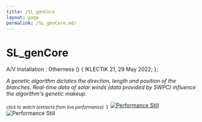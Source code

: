 ```yaml
---
title: /SL_genCore
layout: page
permalink: /SL_genCore.md/
---
```


# SL_genCore

A/V Installation : Otherness () {
  IKLECTIK 21, 29 May 2022;
};


*A genetic algorithm dictates the direction, length and position of the branches. Real-time data of solar winds (data provided by SWPC) influence the algorithm's genetic makeup.*

<sub>*click to watch (extracts from live performance) ↴*</sub>
[<img alt="Performance Still" class="centered-image" src="/pb.github.io/images/sl1.png" />](https://youtu.be/uyeMt_ax4h0)
<img alt="Performance Still" class="centered-image" src="/pb.github.io/images/sl2.png" />
